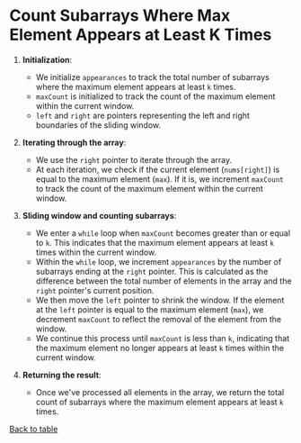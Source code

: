 # Count Subarrays Where Max Element Appears at Least K Times

1. **Initialization**:

   - We initialize `appearances` to track the total number of subarrays where the maximum element appears at least `k` times.
   - `maxCount` is initialized to track the count of the maximum element within the current window.
   - `left` and `right` are pointers representing the left and right boundaries of the sliding window.

2. **Iterating through the array**:

   - We use the `right` pointer to iterate through the array.
   - At each iteration, we check if the current element (`nums[right]`) is equal to the maximum element (`max`). If it is, we increment `maxCount` to track the count of the maximum element within the current window.

3. **Sliding window and counting subarrays**:

   - We enter a `while` loop when `maxCount` becomes greater than or equal to `k`. This indicates that the maximum element appears at least `k` times within the current window.
   - Within the `while` loop, we increment `appearances` by the number of subarrays ending at the `right` pointer. This is calculated as the difference between the total number of elements in the array and the `right` pointer's current position.
   - We then move the `left` pointer to shrink the window. If the element at the `left` pointer is equal to the maximum element (`max`), we decrement `maxCount` to reflect the removal of the element from the window.
   - We continue this process until `maxCount` is less than `k`, indicating that the maximum element no longer appears at least `k` times within the current window.

4. **Returning the result**:
   - Once we've processed all elements in the array, we return the total count of subarrays where the maximum element appears at least `k` times.

[Back to table](../README.md/#explanations)
